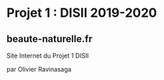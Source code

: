 # Projet 1 : DISII 2019-2020
## beaute-naturelle.fr

Site Internet du Projet 1 DISII

par Olivier Ravinasaga
